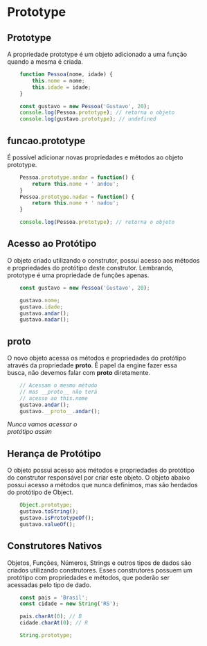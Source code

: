 # Prototype

## Prototype

A propriedade prototype é um objeto adicionado a uma função <br>
quando a mesma é criada.

```js
    function Pessoa(nome, idade) {
        this.nome = nome;
        this.idade = idade;
    }

    const gustavo = new Pessoa('Gustavo', 20);
    console.log(Pessoa.prototype); // retorna o objeto
    console.log(gustavo.prototype); // undefined
```

## funcao.prototype

É possível adicionar novas propriedades e métodos ao objeto <br>
prototype.

```js
    Pessoa.prototype.andar = function() {
        return this.nome + ' andou';
    }
    Pessoa.prototype.nadar = function() {
        return this.nome + ' nadou';
    }

    console.log(Pessoa.prototype); // retorna o objeto
```

## Acesso ao Protótipo

O objeto criado utilizando o construtor, possui acesso aos métodos <br>
e propriedades do protótipo deste construtor. Lembrando, <br>
prototype é uma propriedade de funções apenas.

```js
    const gustavo = new Pessoa('Gustavo', 20);

    gustavo.nome;
    gustavo.idade;
    gustavo.andar();
    gustavo.nadar();
```

## proto

O novo objeto acessa os métodos e propriedades do protótipo <br>
através da propriedade **__proto__**. É papel da engine fazer essa <br>
busca, não devemos falar com **__proto__** diretamente.

```js
    // Acessam o mesmo método
    // mas __proto__ não terá
    // acesso ao this.nome
    gustavo.andar();
    gustavo.__proto__.andar();
```

*Nunca vamos acessar o* <br>
*protótipo assim*

## Herança de Protótipo

O objeto possui acesso aos métodos e propriedades do protótipo <br>
do construtor responsável por criar este objeto. O objeto abaixo <br>
possui acesso a métodos que nunca definimos, mas são herdados <br>
do protótipo de Object.

```js
    Object.prototype;
    gustavo.toString();
    gustavo.isPrototypeOf();
    gustavo.valueOf();
```

## Construtores Nativos

Objetos, Funções, Números, Strings e outros tipos de dados são <br>
criados utilizando construtores. Esses construtores possuem um <br>
protótipo com propriedades e métodos, que poderão ser <br>
acessadas pelo tipo de dado.

```js
    const pais = 'Brasil';
    const cidade = new String('RS');

    pais.charAt(0); // B
    cidade.charAt(0); // R

    String.prototype;
```